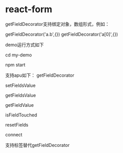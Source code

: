 # react-form
getFieldDecorator支持绑定对象，数组形式，例如：

getFieldDecorator('a.b',{})
getFieldDecorator('a[0]',{})


demo运行方式如下

cd my-demo

npm start


支持apu如下：
getFieldDecorator

setFieldsValue

getFieldsValue

getFieldValue

isFieldTouched

resetFields

connect

支持<Field>标签替代getFieldDecorator
